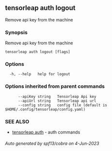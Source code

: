 ## tensorleap auth logout

Remove api key from the machine

### Synopsis

Remove api key from the machine

```
tensorleap auth logout [flags]
```

### Options

```
  -h, --help   help for logout
```

### Options inherited from parent commands

```
      --apiKey string   Tensorleap Api key
      --apiUrl string   Tensorleap api url
      --config string   config file (default is $HOME/.config/tensorleap/config.yaml)
```

### SEE ALSO

* [tensorleap auth](tensorleap_auth.md)	 - auth commands

###### Auto generated by spf13/cobra on 4-Jun-2023
